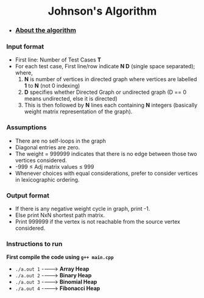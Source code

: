 
  <h1 align="center">Johnson's Algorithm</h1>
  
* <h3><a href="https://en.wikipedia.org/wiki/Johnson%27s_algorithm">About the algorithm</a></h3>

### Input format

* First line: Number of Test Cases <b>T</b>
* For each test case, First line/row indicate <b>N D</b> (single space separated); where,
     1. <b>N</b> is number of vertices in directed graph where vertices are labelled <b>1</b> to <b>N</b> (not 0 indexing)
     2. <b>D</b> specifies whether Directed Graph or undirected graph (D == 0 means undirected, else it is directed)
     3. This is then followed by <b>N</b> lines each containing  <b>N</b> integers (basically weight matrix representation of the graph).

### Assumptions
* There are no self-loops in the graph
* Diagonal entries are zero.
* The weight = 999999 indicates that there is no edge between those two vertices considered.
* -999 ≤ Adj matrix values ≤ 999 
* Whenever choices with equal considerations, prefer to consider vertices in lexicographic ordering.


### Output format
* If there is any negative weight cycle in graph, print -1.
* Else print NxN shortest path matrix.
* Print 999999 if the vertex is not reachable from the source vertex considered.

### Instructions to run
<b>First compile the code using ``g++ main.cpp``</b>
* ``./a.out 1``  ----> <b>Array Heap</b>
* ``./a.out 2``  ----> <b>Binary Heap</b>
* ``./a.out 3``  ----> <b>Binomial Heap</b>
* ``./a.out 4``  ----> <b>Fibonacci Heap</b>
